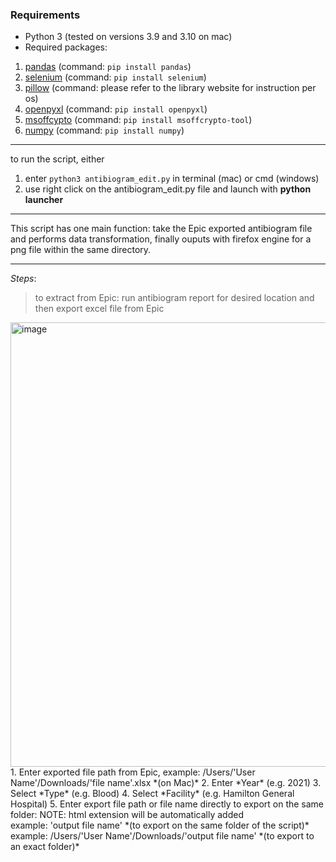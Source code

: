 ### **Requirements**
- Python 3 (tested on versions 3.9 and 3.10 on mac)
- Required packages:
1. [pandas](https://pandas.pydata.org/docs/getting_started/install.html) (command: `pip install pandas`)
2. [selenium](https://selenium-python.readthedocs.io/installation.html) (command: `pip install selenium`)
3. [pillow](https://pillow.readthedocs.io/en/stable/installation.html) (command: please refer to the library website for instruction per os)
4. [openpyxl](https://openpyxl.readthedocs.io/en/stable/) (command: `pip install openpyxl`)
5. [msoffcypto](https://github.com/nolze/msoffcrypto-tool) (command: `pip install msoffcrypto-tool`)
6. [numpy](https://numpy.org/install/) (command: `pip install numpy`)
---

to run the script, either 
1. enter `python3 antibiogram_edit.py` in terminal (mac) or cmd (windows)
2. use right click on the antibiogram_edit.py file and launch with **python launcher** 
---

This script has one main function: take the Epic exported antibiogram file and performs data transformation, finally ouputs with firefox engine for a png file within the same directory.

---
*Steps*:
> to extract from Epic: run antibiogram report for desired location and then export excel file from Epic 
<img width="711" alt="image" src="https://user-images.githubusercontent.com/28236780/152648615-d4b03d32-a5f9-4a80-b003-5672771eefa8.png">
1. Enter exported file path from Epic, example: /Users/'User Name'/Downloads/'file name'.xlsx *(on Mac)*
2. Enter *Year* (e.g. 2021) 
3. Select *Type* (e.g. Blood)
4. Select *Facility* (e.g. Hamilton General Hospital)
5. Enter export file path or file name directly to export on the same folder: 
    NOTE: html extension will be automatically added <br>
    example: 'output file name' *(to export on the same folder of the script)* <br>
    example: /Users/'User Name'/Downloads/'output file name' *(to export to an exact folder)* <br>
